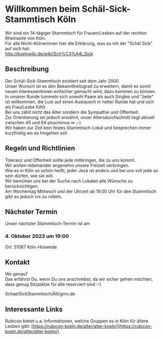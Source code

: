 # Willkommen beim Schäl-Sick-Stammtisch Köln

Wir sind ein 14-tägiger Stammtisch für Frauen/Lesben auf der rechten Rheinseite von Köln.  
Für alle Nicht-Kölnerinnen hier die Erklärung, was es mit der "Schäl Sick" auf sich hat:  
http://koelnwiki.de/wiki/Sch%C3%A4l_Sick  

## Beschreibung

Der Schäl-Sick-Stammtisch existiert seit dem Jahr 2000.  
Unser Wunsch ist es den Bekanntheitsgrad zu erweitern, damit es somit neuen Interessentinnen einfacher gemacht wird, dazu kommen zu können.  
In unserer Runde tummeln sich sowohl Paare als auch Singles und "Jede" ist willkommen, die Lust auf einen Austausch in netter Runde hat und sich als Frau/Lesbe fühlt.  
Bei uns zählt nicht das Alter sondern die Sympathie und Offenheit.  
Zur Orientierung sei jedoch erwähnt, unser Altersdurchschnitt liegt aktuell zwischen 45 und 64 plus/minus ∞ ;-)  
Wir haben zur Zeit kein festes Stammtisch-Lokal und besprechen immer kurzfristig wo es hingehen soll.  

## Regeln und Richtlinien

Toleranz und Offenheit sollte jede mitbringen, die zu uns kommt.  
Wir wollen miteinander angenehm unsere Freizeit verbringen.  
Wie es in Köln so schön heißt, jeder Jeck ist anders und bei uns soll jede so sein dürfen, wie sie will.  
Wir bemühen uns bei der Suche nach Lokalen alle Wünsche zu berücksichtigen.  
Am Wochentag Mittwoch und der Uhrzeit ab 19.00 Uhr für den Stammtisch gibt es jedoch nix zu rütteln.  

## Nächster Termin

Unser nächster Stammtisch-Termin ist am

### 4. Oktober 2023 um 19:00

Ort: 51067 Köln-Holweide

## Kontakt

Wo genau?  
Das erfährst Du, wenn Du uns anschreibst, da wir sicher gehen möchten, dass genug Sitzplätze für alle reserviert sind :-)  

SchaelSickStammtisch(Ätt)gmx.de

## Interessante Links

Rubicon bietet u.a. Informationen, welche Gruppen es in Köln für ältere Lesben gibt:
[https://rubicon-koeln.de/alter/alter-koeln/](https://rubicon-koeln.de/alter/alter-koeln/)
